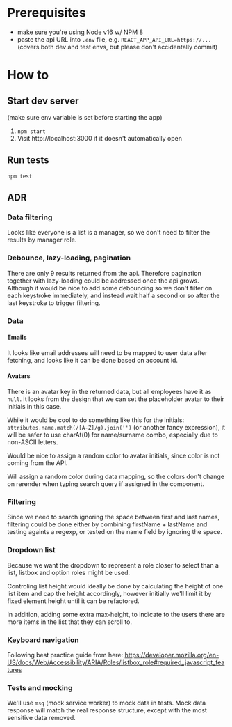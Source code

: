 # Prerequisites

- make sure you're using Node v16 w/ NPM 8
- paste the api URL into `.env` file, e.g. `REACT_APP_API_URL=https://...`(covers both dev and test envs, but please don't accidentally commit)

# How to

## Start dev server

(make sure env variable is set before starting the app)

1. `npm start`
2. Visit http://localhost:3000 if it doesn't automatically open

## Run tests

`npm test`

## ADR

### Data filtering

Looks like everyone is a list is a manager, so we don't need to filter the results by manager role.

### Debounce, lazy-loading, pagination

There are only 9 results returned from the api. Therefore pagination together with lazy-loading could be addressed once the api grows. Although it would be nice to add some debouncing so we don't filter on each keystroke immediately, and instead wait half a second or so after the last keystroke to trigger filtering.

### Data

#### Emails

It looks like email addresses will need to be mapped to user data after fetching, and looks like it can be done based on account id.

#### Avatars

There is an avatar key in the returned data, but all employees have it as `null`. It looks from the design that we can set the placeholder avatar to their initials in this case.

While it would be cool to do something like this for the initials: `attributes.name.match(/[A-Z]/g).join('')` (or another fancy expression), it will be safer to use charAt(0) for name/surname combo, especially due to non-ASCII letters.

Would be nice to assign a random color to avatar initials, since color is not coming from the API.

Will assign a random color during data mapping, so the colors don't change on rerender when typing search query if assigned in the component.

### Filtering

Since we need to search ignoring the space between first and last names, filtering could be done either by combining firstName + lastName and testing againts a regexp, or tested on the name field by ignoring the space.

### Dropdown list

Because we want the dropdown to represent a role closer to select than a list, listbox and option roles might be used.

Controling list height would ideally be done by calculating the height of one list item and cap the height accordingly, however initially we'll limit it by fixed element height until it can be refactored.

In addition, adding some extra max-height, to indicate to the users there are more items in the list that they can scroll to.

### Keyboard navigation

Following best practice guide from here: https://developer.mozilla.org/en-US/docs/Web/Accessibility/ARIA/Roles/listbox_role#required_javascript_features

### Tests and mocking

We'll use `msq` (mock service worker) to mock data in tests. Mock data response will match the real response structure, except with the most sensitive data removed.
